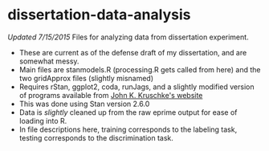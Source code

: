 # dissertation-data-analysis
*Updated 7/15/2015*
Files for analyzing data from dissertation experiment.

* These are current as of the defense draft of my dissertation, and are somewhat messy.
* Main files are stanmodels.R (processing.R gets called from here) and the two gridApprox files (slightly misnamed)
* Requires rStan, ggplot2, coda, runJags, and a slightly modified version of programs available from [John K. Kruschke's website](https://sites.google.com/site/doingbayesiandataanalysis/software-installation)
* This was done using Stan version 2.6.0
* Data is *slightly* cleaned up from the raw eprime output for ease of loading into R.
* In file descriptions here, training corresponds to the labeling task, testing corresponds to the discrimination task.
